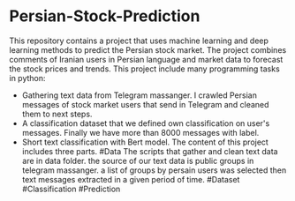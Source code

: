# Persian-Stock-Prediction
This repository contains a project that uses machine learning and deep learning methods to predict the Persian stock market. The project combines comments of Iranian users in Persian language and market data to forecast the stock prices and trends. 
This project include many programming tasks in python:
* Gathering text data from Telegram massanger. I crawled Persian messages of stock market users that send in Telegram and cleaned them to next steps.
* A classification dataset that we defined own classification on user's messages. Finally we have more than 8000 messages with label.
* Short text classification with Bert model.
The content of this project includes three parts.
#Data
The scripts that gather and clean text data are in data folder. 
the source of our text data is public groups in telegram massanger. a list of groups by persain users was selected then text messages extracted in a given period of time. 
#Dataset
#Classification
#Prediction 
